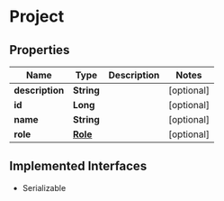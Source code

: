 

# Project


## Properties

Name | Type | Description | Notes
------------ | ------------- | ------------- | -------------
**description** | **String** |  |  [optional]
**id** | **Long** |  |  [optional]
**name** | **String** |  |  [optional]
**role** | [**Role**](Role.md) |  |  [optional]


## Implemented Interfaces

* Serializable


